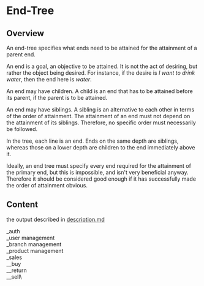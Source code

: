 # End-Tree
## Overview
An end-tree specifies what ends need to be attained for the attainment of a parent end.

An end is a goal, an objective to be attained. It is not the act of desiring, but rather the object being desired. For instance, if the desire is _I want to drink water_, then the end here is _water_.

An end may have children. A child is an end that has to be attained before its parent, if the parent is to be attained.

An end may have siblings. A sibling is an alternative to each other in terms of the order of attainment. The attainment of an end must not depend on the attainment of its siblings. Therefore, no specific order must necessarily be followed.

In the tree, each line is an end. Ends on the same depth are siblings, whereas those on a lower depth are children to the end immediately above it.

Ideally, an end tree must specify every end required for the attainment of the primary end, but this is impossible, and isn't very beneficial anyway. Therefore it should be considered good enough if it has successfully made the order of attainment obvious.

## Content
the output described in [description.md](description.md)

_auth\
_user management\
_branch management\
_product management\
_sales\
__buy\
__return\
__sell\
